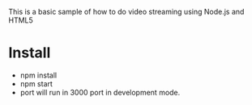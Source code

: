 This is a basic sample of how to do video streaming using Node.js and HTML5

# Install

- npm install
- npm start
- port will run in 3000 port in development mode.
